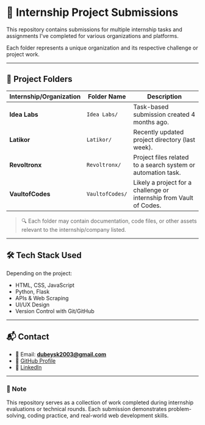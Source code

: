 # 💼 Internship Project Submissions

This repository contains submissions for multiple internship tasks and assignments I’ve completed for various organizations and platforms.

Each folder represents a unique organization and its respective challenge or project work.

---

## 📁 Project Folders

| Internship/Organization | Folder Name     | Description |
|-------------------------|-----------------|-------------|
| **Idea Labs**           | `Idea Labs/`     | Task-based submission created 4 months ago. |
| **Latikor**             | `Latikor/`       | Recently updated project directory (last week). |
| **Revoltronx**          | `Revoltronx/`    | Project files related to a search system or automation task. |
| **VaultofCodes**        | `VaultofCodes/`  | Likely a project for a challenge or internship from Vault of Codes. |

> 🔍 Each folder may contain documentation, code files, or other assets relevant to the internship/company listed.

---

## 🛠️ Tech Stack Used

Depending on the project:
- HTML, CSS, JavaScript
- Python, Flask
- APIs & Web Scraping
- UI/UX Design
- Version Control with Git/GitHub

---

## 📬 Contact

- 📧 Email: **dubeysk2003@gmail.com**
- 🔗 [GitHub Profile](https://github.com/kuro-shiv)
- 🔗 [LinkedIn](https://www.linkedin.com/in/shivam-kumar-dubey-970a87248/)

---

### 📌 Note

This repository serves as a collection of work completed during internship evaluations or technical rounds. Each submission demonstrates problem-solving, coding practice, and real-world web development skills.

